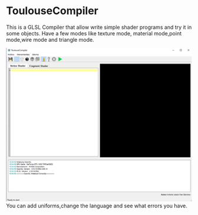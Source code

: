 # ToulouseCompiler

This is a GLSL Compiler that allow write simple shader programs and try it in some objects. Have a few modes like texture mode,
material mode,point mode,wire mode and triangle mode.

![alt text](https://github.com/ajvs0003/ToulouseCompiler/blob/ToulouseCompiler_v1.0/ToulouseCompiler/GUI/MainGUI.png)
You can add uniforms,change the language and see what errors you have.
